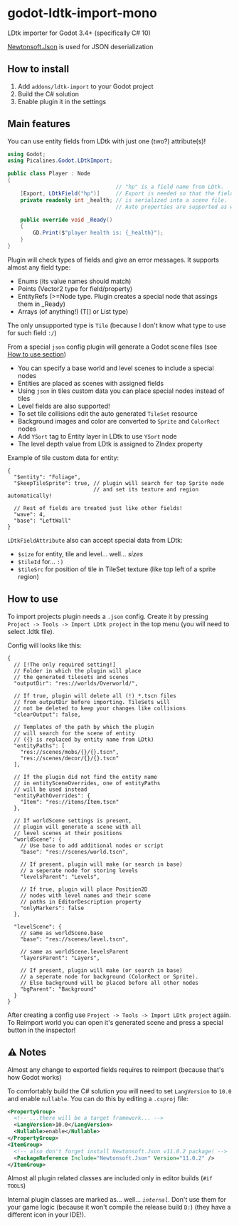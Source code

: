 # godot-ldtk-import-mono

LDtk importer for Godot 3.4+ (specifically C# 10)

[Newtonsoft.Json](https://www.newtonsoft.com/json) is used for JSON deserialization

## How to install

1. Add `addons/ldtk-import` to your Godot project
2. Build the C# solution
3. Enable plugin it in the settings

## Main features

You can use entity fields from LDtk with just one (two?) attribute(s)!

```csharp
using Godot;
using Picalines.Godot.LDtkImport;

public class Player : Node
{
                                  // "hp" is a field name from LDtk.
    [Export, LDtkField("hp")]     // Export is needed so that the field
    private readonly int _health; // is serialized into a scene file.
                                  // Auto properties are supported as well!

    public override void _Ready()
    {
        GD.Print($"player health is: {_health}");
    }
}
```

Plugin will check types of fields and give an error messages. It supports almost any field type:
 * Enums (its value names should match)
 * Points (Vector2 type for field/property)
 * EntityRefs (>=Node type. Plugin creates a special node that assings them in _Ready)
 * Arrays (of anything!) (T[] or List<T> type)

The only unsupported type is `Tile` (because I don't know what type to use for such field `:/`)

From a special `json` config plugin will generate a Godot scene files (see [How to use section](#how-to-use))
 * You can specify a base world and level scenes to include a special nodes
 * Entities are placed as scenes with assigned fields
 * Using `json` in tiles custom data you can place special nodes instead of tiles
 * Level fields are also supported!
 * To set tile collisions edit the auto generated `TileSet` resource
 * Background images and color are converted to `Sprite` and `ColorRect` nodes
 * Add `YSort` tag to Entity layer in LDtk to use `YSort` node
 * The level depth value from LDtk is assigned to ZIndex property

Example of tile custom data for entity:
```json5
{
  "$entity": "Foliage",
  "$keepTileSprite": true, // plugin will search for top Sprite node
                           // and set its texture and region automatically!

  // Rest of fields are treated just like other fields!
  "wave": 4,
  "base": "LeftWall"
}
```

`LDtkFieldAttribute` also can accept special data from LDtk:
 * `$size` for entity, tile and level... well... *sizes*
 * `$tileId` for... `:)`
 * `$tileSrc` for position of tile in TileSet texture (like top left of a sprite region)

## How to use

To import projects plugin needs a `.json` config. Create it by pressing `Project -> Tools -> Import LDtk project` in the top menu (you will need to select .ldtk file).

Config will looks like this:
```json5
{
  // [!The only required setting!]
  // Folder in which the plugin will place
  // the generated tilesets and scenes
  "outputDir": "res://worlds/Overworld/",

  // If true, plugin will delete all (!) *.tscn files
  // from outputDir before importing. TileSets will
  // not be deleted to keep your changes like collisions
  "clearOutput": false,

  // Templates of the path by which the plugin
  // will search for the scene of entity
  // ({} is replaced by entity name from LDtk)
  "entityPaths": [
    "res://scenes/mobs/{}/{}.tscn",
    "res://scenes/decor/{}/{}.tscn"
  ],

  // If the plugin did not find the entity name
  // in entitySceneOverrides, one of entityPaths
  // will be used instead
  "entityPathOverrides": {
    "Item": "res://items/Item.tscn"
  },

  // If worldScene settings is present,
  // plugin will generate a scene with all
  // level scenes at their positions
  "worldScene": {
    // Use base to add additional nodes or script
    "base": "res://scenes/world.tscn",

    // If present, plugin will make (or search in base)
    // a seperate node for storing levels
    "levelsParent": "Levels",

    // If true, plugin will place Position2D
    // nodes with level names and their scene
    // paths in EditorDescription property
    "onlyMarkers": false
  },

  "levelScene": {
    // same as worldScene.base
    "base": "res://scenes/level.tscn",

    // same as worldScene.levelsParent
    "layersParent": "Layers",

    // If present, plugin will make (or search in base)
    // a seperate node for background (ColorRect or Sprite).
    // Else background will be placed before all other nodes
    "bgParent": "Background"
  }
}
```

After creating a config use `Project -> Tools -> Import LDtk project` again. To Reimport world you can open it's generated scene and press a special button in the inspector!

## ⚠ Notes

Almost any change to exported fields requires to reimport (because that's how Godot works)

To comfortably build the C# solution you will need to set `LangVersion` to `10.0` and enable `nullable`. You can do this by editing a `.csproj` file:

```xml
<PropertyGroup>
  <!-- ...there will be a target framework... -->
  <LangVersion>10.0</LangVersion>
  <Nullable>enable</Nullable>
</PropertyGroup>
<ItemGroup>
  <!-- also don't forget install Newtonsoft.Json v11.0.2 package! -->
  <PackageReference Include="Newtonsoft.Json" Version="11.0.2" />
</ItemGroup>
```

Almost all plugin related classes are included only in editor builds (`#if TOOLS`)

Internal plugin classes are marked as... well... *`internal`*. Don't use them for your game logic (because it won't compile the release build `D:`) (they have a different icon in your IDE!).
